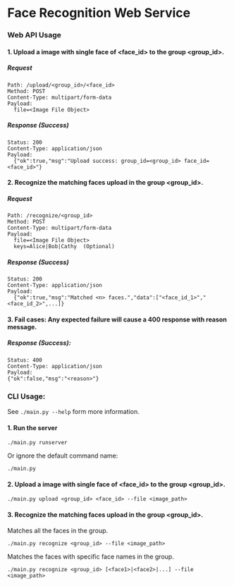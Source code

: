 Face Recognition Web Service
============================

### Web API Usage

#### 1. Upload a image with single face of <face_id> to the group <group_id>.

##### Request

```
Path: /upload/<group_id>/<face_id>
Method: POST
Content-Type: multipart/form-data
Payload:
  file=<Image File Object>
```

##### Response (Success)

```
Status: 200
Content-Type: application/json
Payload:
  {"ok":true,"msg":"Upload success: group_id=<group_id> face_id=<face_id>"}
```

#### 2. Recognize the matching faces upload in the group <group_id>.

##### Request

```
Path: /recognize/<group_id>
Method: POST
Content-Type: multipart/form-data
Payload:
  file=<Image File Object>
  keys=Alice|Bob|Cathy  (Optional)
```

##### Response (Success)

```
Status: 200
Content-Type: application/json
Payload:
  {"ok":true,"msg":"Matched <n> faces.","data":["<face_id_1>","<face_id_2>",...]}
```

#### 3. Fail cases: Any expected failure will cause a 400 response with reason message.

##### Response (Success):

```
Status: 400
Content-Type: application/json
Payload:
{"ok":false,"msg":"<reason>"}
```

### CLI Usage:

See `./main.py --help` form more information.

#### 1. Run the server

```
./main.py runserver
```

Or ignore the default command name:

```
./main.py
```

#### 2. Upload a image with single face of <face_id> to the group <group_id>.

```
./main.py upload <group_id> <face_id> --file <image_path>
```

#### 3. Recognize the matching faces upload in the group <group_id>.

Matches all the faces in the group.

```
./main.py recognize <group_id> --file <image_path>
```

Matches the faces with specific face names in the group.

```
./main.py recognize <group_id> [<face1>|<face2>|...] --file <image_path>
```

